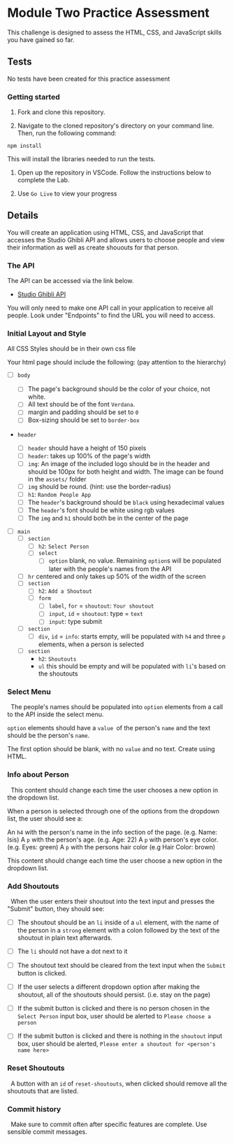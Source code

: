 # Module Two Practice Assessment

This challenge is designed to assess the HTML, CSS, and JavaScript skills you have gained so far.

## Tests

No tests have been created for this practice assessment

### Getting started

1. Fork and clone this repository.

1. Navigate to the cloned repository's directory on your command line. Then, run the following command:

```
npm install
```

This will install the libraries needed to run the tests.

1. Open up the repository in VSCode. Follow the instructions below to complete the Lab.

1. Use `Go Live` to view your progress

## Details

You will create an application using HTML, CSS, and JavaScript that accesses the Studio Ghibli API and allows users to choose people and view their information as well as create shououts for that person.

### The API

The API can be accessed via the link below.

- [Studio Ghibli API](https://ghibliapi.herokuapp.com)

You will only need to make one API call in your application to receive all people. Look under "Endpoints" to find the URL you will need to access.

### Initial Layout and Style

All CSS Styles should be in their own css file

Your html page should include the following: (pay attention to the hierarchy)

- [ ] `body`

  - [ ] The page's background should be the color of your choice, not white.
  - [ ] All text should be of the font `Verdana`.
  - [ ] margin and padding should be set to `0`
  - [ ] Box-sizing should be set to `border-box`

- `header`

  - [ ] `header` should have a height of 150 pixels
  - [ ] `header`: takes up 100% of the page's width
  - [ ] `img`: An image of the included logo should be in the header and should be 100px for both height and width. The image can be found in the `assets/` folder
  - [ ] `img` should be round. (hint: use the border-radius)
  - [ ] `h1`: `Random People App`
  - [ ] The `header`'s background should be `black` using hexadecimal values
  - [ ] The `header`'s font should be white using rgb values
  - [ ] The `img` and `h1` should both be in the center of the page

- [ ] `main`
  - [ ] `section`
    - [ ] `h2`: `Select Person`
    - [ ] `select`
      - [ ] `option` blank, no value. Remaining `option`s will be populated later with the people's names from the API
  - [ ] `hr` centered and only takes up 50% of the width of the screen
  - [ ] `section`
    - [ ] `h2`: `Add a Shoutout`
    - [ ] `form`
      - [ ] `label`, `for` = `shoutout`: `Your shoutout`
      - [ ] `input`, `id` = `shoutout`: type = `text`
      - [ ] `input`: type submit
  - [ ] `section`
    - [ ] `div`, `id` = `info`: starts empty, will be populated with `h4` and three `p` elements, when a person is selected
  - [ ] `section`
    - `h2`: `Shoutouts`
    - `ul` this should be empty and will be populated with `li`'s based on the shoutouts

### Select Menu

&nbsp; The people's names should be populated into `option` elements from a call to the API inside the select menu.

`option` elements should have a `value `of the person's `name` and the text should be the person's `name`.

The first option should be blank, with no `value` and no text. Create using HTML.

### Info about Person

&nbsp; This content should change each time the user chooses a new option in the dropdown list.

When a person is selected through one of the options from the dropdown list, the user should see a:

An `h4` with the person's name in the info section of the page. (e.g. Name: Isis)
A `p` with the person's age. (e.g. Age: 22)
A `p` with person's eye color. (e.g. Eyes: green)
A `p` with the persons hair color (e.g Hair Color: brown)

This content should change each time the user choose a new option in the dropdown list.

### Add Shoutouts

&nbsp; When the user enters their shoutout into the text input and presses the "Submit" button, they should see:

- [ ] The shoutout should be an `li` inside of a `ul` element, with the name of the person in a `strong` element with a colon followed by the text of the shoutout in plain text afterwards.
- [ ] The `li` should not have a dot next to it
- [ ] The shoutout text should be cleared from the text input when the `Submit` button is clicked.

- [ ] If the user selects a different dropdown option after making the shoutout, all of the shoutouts should persist. (i.e. stay on the page)

- [ ] If the submit button is clicked and there is no person chosen in the `Select Person` input box, user should be alerted to `Please choose a person`
- [ ] If the submit button is clicked and there is nothing in the `shoutout` input box, user should be alerted, `Please enter a shoutout for <person's name here>`

### Reset Shoutouts

&nbsp; A button with an `id` of `reset-shoutouts`, when clicked should remove all the shoutouts that are listed.

### Commit history

&nbsp; Make sure to commit often after specific features are complete. Use sensible commit messages.

